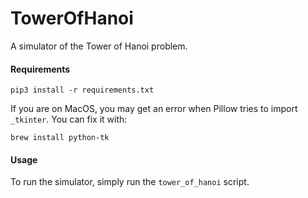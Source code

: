 # TowerOfHanoi

A simulator of the Tower of Hanoi problem.

#### Requirements

```text
pip3 install -r requirements.txt
```

If you are on MacOS, you may get an error when Pillow tries to import `_tkinter`. You can fix it with:

```text
brew install python-tk
```

#### Usage

To run the simulator, simply run the `tower_of_hanoi` script.
